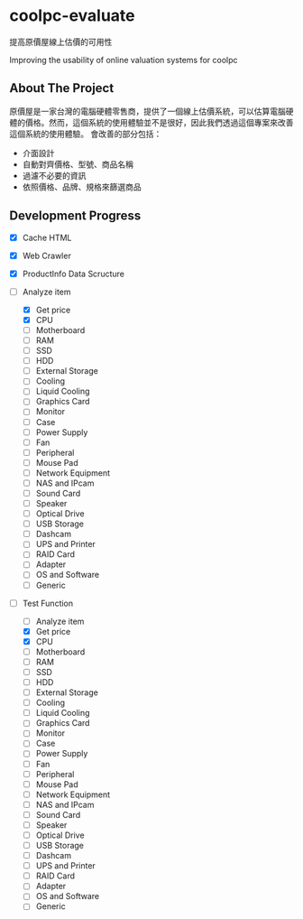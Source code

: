 # coolpc-evaluate

提高原價屋線上估價的可用性

Improving the usability of online valuation systems for coolpc

## About The Project

原價屋是一家台灣的電腦硬體零售商，提供了一個線上估價系統，可以估算電腦硬體的價格。然而，這個系統的使用體驗並不是很好，因此我們透過這個專案來改善這個系統的使用體驗。
會改善的部分包括：

- 介面設計
- 自動對齊價格、型號、商品名稱
- 過濾不必要的資訊
- 依照價格、品牌、規格來篩選商品

## Development Progress

- [x] Cache HTML
- [x] Web Crawler
- [x] ProductInfo Data Scructure

- [ ] Analyze item
  - [x] Get price
  - [x] CPU
  - [ ] Motherboard
  - [ ] RAM
  - [ ] SSD
  - [ ] HDD
  - [ ] External Storage
  - [ ] Cooling
  - [ ] Liquid Cooling
  - [ ] Graphics Card
  - [ ] Monitor
  - [ ] Case
  - [ ] Power Supply
  - [ ] Fan
  - [ ] Peripheral
  - [ ] Mouse Pad
  - [ ] Network Equipment
  - [ ] NAS and IPcam
  - [ ] Sound Card
  - [ ] Speaker
  - [ ] Optical Drive
  - [ ] USB Storage
  - [ ] Dashcam
  - [ ] UPS and Printer
  - [ ] RAID Card
  - [ ] Adapter
  - [ ] OS and Software
  - [ ] Generic

- [ ] Test Function
  - [ ] Analyze item
  - [x] Get price
  - [x] CPU
  - [ ] Motherboard
  - [ ] RAM
  - [ ] SSD
  - [ ] HDD
  - [ ] External Storage
  - [ ] Cooling
  - [ ] Liquid Cooling
  - [ ] Graphics Card
  - [ ] Monitor
  - [ ] Case
  - [ ] Power Supply
  - [ ] Fan
  - [ ] Peripheral
  - [ ] Mouse Pad
  - [ ] Network Equipment
  - [ ] NAS and IPcam
  - [ ] Sound Card
  - [ ] Speaker
  - [ ] Optical Drive
  - [ ] USB Storage
  - [ ] Dashcam
  - [ ] UPS and Printer
  - [ ] RAID Card
  - [ ] Adapter
  - [ ] OS and Software
  - [ ] Generic
